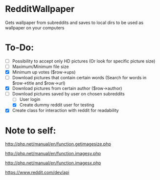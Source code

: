 # RedditWallpaper
Gets wallpaper from subreddits and saves to local dirs to be used as wallpaper on your computers

# To-Do:

- [ ] Possibility to accept only HD pictures (Or look for specific picture size)
- [ ] Maximum/Minimum file size
- [x] Minimum up votes ($row->ups)
- [ ] Download pictures that contain certain words (Search for words in $row->title and $row->url)
- [x] Download pictures from certain author ($row->author)
- [ ] Download pictures saved by user on chosen subreddits
  - [ ] User login
  - [x] Create dummy reddit user for testing
- [x] Create class for interaction with reddit for readability

# Note to self:
http://php.net/manual/en/function.getimagesize.php

http://php.net/manual/en/function.imagesy.php

http://php.net/manual/en/function.imagesx.php

https://www.reddit.com/dev/api
